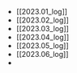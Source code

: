 - [[2023.01_log]]
- [[2023.02_log]]
- [[2023.03_log]]
- [[2023.04_log]]
- [[2023.05_log]]
- [[2023.06_log]]
- 